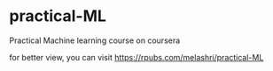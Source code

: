 # practical-ML
Practical Machine learning course on coursera


for better view, you can visit 
https://rpubs.com/melashri/practical-ML
